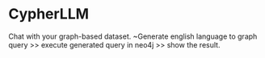 # CypherLLM
Chat with your graph-based dataset. ~Generate english language to graph query >> execute generated query in neo4j >> show the result.
